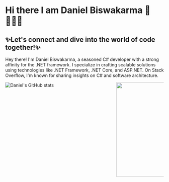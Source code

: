 # Hi there I am Daniel Biswakarma 👋 👩🏾‍💻 #

## ✨Let's connect and dive into the world of code together!✨ 
Hey there! I'm Daniel Biswakarma, a seasoned C# developer with a strong affinity for the .NET framework. I specialize in crafting scalable solutions using technologies like .NET Framework, .NET Core, and ASP.NET. On Stack Overflow, I'm known for sharing insights on C# and software architecture. 

<img align="right" src= "https://media.giphy.com/media/bGgsc5mWoryfgKBx1u/giphy.gif"
data-canonical-src= "https://media.giphy.com/media/bGgsc5mWoryfgKBx1u/giphy.gif" 
style="max-width: 30%; display: inline-block;" 
data-target="animated-image.originalImage" width="300">


![Daniel's GitHub stats](https://github-readme-stats.vercel.app/api?username=CodeWithDanielB&show_icons=true&theme=radical)







